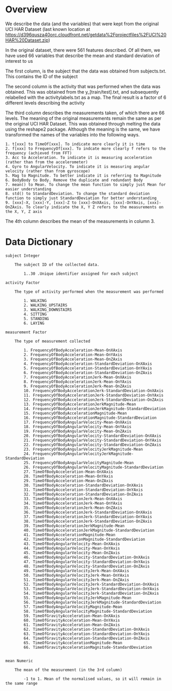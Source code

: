 # Overview #

We describe the data (and the variables) that were kept from the original UCI HAR Dataset (last known location at https://d396qusza40orc.cloudfront.net/getdata%2Fprojectfiles%2FUCI%20HAR%20Dataset.zip)

In the original dataset, there were 561 features described. Of all them, we have used 66 variables that describe the mean and standard deviation of interest to us

The first column, is the subject that the data was obtained from subjects.txt. This contains the ID of the subject

The second column is the activity that was performed when the data was obtained. This was obtained from the y_[train/test].txt, and subsequently relabelled with the activitylabels.txt as a map. The final result is a factor of 6 different levels describing the activity

The third column describes the measurements taken, of which there are 66 levels. The meaning of the original measurements remain the same as per the original UCI HAR Dataset. This was obtained through melting the data using the reshape2 package. Although the meaning is the same, we have transformed the names of the variables into the following ways.

    1. t[xxx] to TimeOf[xxx]. To indicate more clearly it is time
    2. f[xxx] to FrequencyOf[xxx]. To indcate more clearly f refers to the frequency (achieved from FFT)
    3. Acc to Acceleration. To indicate it is measuring acceleration (rather than from the accelerometer)
    4. Gyro to AngularVelocity. To indicate it is measuring angular velocity (rather than from gyroscope)
    5. Mag to Magnitude. To better indicate it is referring to Magnitude
    6. BodyBody to Body. Remove the duplicate and redundant Body
    7. mean() to Mean. To change the mean function to simply just Mean for easier understanding
    8. std() to StandardDeviation. To change the standard deviation function to simply just StandardDeviation for better understanding
    9. [xxx]-X, [xxx]-Y, [xxx]-Z to [xxx]-OnXAxis, [xxx]-OnYAxis, [xxx]-OnZAxis. To clearly indicate the X, Y Z refers to the measurements on the X, Y, Z axis

The 4th column describes the mean of the measurements in column 3.

# Data Dictionary #

	subject Integer

		The subject ID of the collected data.

			1..30 .Unique identifier assigned for each subject

	activity Factor

		The type of activity performed when the measurement was performed

			1. WALKING
			2. WALKING_UPSTAIRS
			3. WALKING_DOWNSTAIRS
			4. SITTING
			5. STANDING
			6. LAYING

	measurement Factor

		The type of measurement collected

			1. FrequencyOfBodyAcceleration-Mean-OnXAxis
			2. FrequencyOfBodyAcceleration-Mean-OnYAxis
			3. FrequencyOfBodyAcceleration-Mean-OnZAxis
			4. FrequencyOfBodyAcceleration-StandardDeviation-OnXAxis
			5. FrequencyOfBodyAcceleration-StandardDeviation-OnYAxis
			6. FrequencyOfBodyAcceleration-StandardDeviation-OnZAxis
			7. FrequencyOfBodyAccelerationJerk-Mean-OnXAxis
			8. FrequencyOfBodyAccelerationJerk-Mean-OnYAxis
			9. FrequencyOfBodyAccelerationJerk-Mean-OnZAxis
			10. FrequencyOfBodyAccelerationJerk-StandardDeviation-OnXAxis
			11. FrequencyOfBodyAccelerationJerk-StandardDeviation-OnYAxis
			12. FrequencyOfBodyAccelerationJerk-StandardDeviation-OnZAxis
			13. FrequencyOfBodyAccelerationJerkMagnitude-Mean
			14. FrequencyOfBodyAccelerationJerkMagnitude-StandardDeviation
			15. FrequencyOfBodyAccelerationMagnitude-Mean
			16. FrequencyOfBodyAccelerationMagnitude-StandardDeviation
			17. FrequencyOfBodyAngularVelocity-Mean-OnXAxis
			18. FrequencyOfBodyAngularVelocity-Mean-OnYAxis
			19. FrequencyOfBodyAngularVelocity-Mean-OnZAxis
			20. FrequencyOfBodyAngularVelocity-StandardDeviation-OnXAxis
			21. FrequencyOfBodyAngularVelocity-StandardDeviation-OnYAxis
			22. FrequencyOfBodyAngularVelocity-StandardDeviation-OnZAxis
			23. FrequencyOfBodyAngularVelocityJerkMagnitude-Mean
			24. FrequencyOfBodyAngularVelocityJerkMagnitude-StandardDeviation
			25. FrequencyOfBodyAngularVelocityMagnitude-Mean
			26. FrequencyOfBodyAngularVelocityMagnitude-StandardDeviation
			27. TimeOfBodyAcceleration-Mean-OnXAxis
			28. TimeOfBodyAcceleration-Mean-OnYAxis
			29. TimeOfBodyAcceleration-Mean-OnZAxis
			30. TimeOfBodyAcceleration-StandardDeviation-OnXAxis
			31. TimeOfBodyAcceleration-StandardDeviation-OnYAxis
			32. TimeOfBodyAcceleration-StandardDeviation-OnZAxis
			33. TimeOfBodyAccelerationJerk-Mean-OnXAxis
			34. TimeOfBodyAccelerationJerk-Mean-OnYAxis
			35. TimeOfBodyAccelerationJerk-Mean-OnZAxis
			36. TimeOfBodyAccelerationJerk-StandardDeviation-OnXAxis
			37. TimeOfBodyAccelerationJerk-StandardDeviation-OnYAxis
			38. TimeOfBodyAccelerationJerk-StandardDeviation-OnZAxis
			39. TimeOfBodyAccelerationJerkMagnitude-Mean
			40. TimeOfBodyAccelerationJerkMagnitude-StandardDeviation
			41. TimeOfBodyAccelerationMagnitude-Mean
			42. TimeOfBodyAccelerationMagnitude-StandardDeviation
			43. TimeOfBodyAngularVelocity-Mean-OnXAxis
			44. TimeOfBodyAngularVelocity-Mean-OnYAxis
			45. TimeOfBodyAngularVelocity-Mean-OnZAxis
			46. TimeOfBodyAngularVelocity-StandardDeviation-OnXAxis
			47. TimeOfBodyAngularVelocity-StandardDeviation-OnYAxis
			48. TimeOfBodyAngularVelocity-StandardDeviation-OnZAxis
			49. TimeOfBodyAngularVelocityJerk-Mean-OnXAxis
			50. TimeOfBodyAngularVelocityJerk-Mean-OnYAxis
			51. TimeOfBodyAngularVelocityJerk-Mean-OnZAxis
			52. TimeOfBodyAngularVelocityJerk-StandardDeviation-OnXAxis
			53. TimeOfBodyAngularVelocityJerk-StandardDeviation-OnYAxis
			54. TimeOfBodyAngularVelocityJerk-StandardDeviation-OnZAxis
			55. TimeOfBodyAngularVelocityJerkMagnitude-Mean
			56. TimeOfBodyAngularVelocityJerkMagnitude-StandardDeviation
			57. TimeOfBodyAngularVelocityMagnitude-Mean
			58. TimeOfBodyAngularVelocityMagnitude-StandardDeviation
			59. TimeOfGravityAcceleration-Mean-OnXAxis
			60. TimeOfGravityAcceleration-Mean-OnYAxis
			61. TimeOfGravityAcceleration-Mean-OnZAxis
			62. TimeOfGravityAcceleration-StandardDeviation-OnXAxis
			63. TimeOfGravityAcceleration-StandardDeviation-OnYAxis
			64. TimeOfGravityAcceleration-StandardDeviation-OnZAxis
			65. TimeOfGravityAccelerationMagnitude-Mean
			66. TimeOfGravityAccelerationMagnitude-StandardDeviation


	mean Numeric

		The mean of the measurement (in the 3rd column) 

			-1 to 1. Mean of the normalised values, so it will remain in the same range
